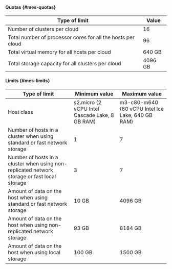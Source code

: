 #### Quotas {#mes-quotas}

| Type of limit                                               | Value   |
|-------------------------------------------------------------|---------|
| Number of clusters per cloud                                | 16      |
| Total number of processor cores for all the hosts per cloud | 96      |
| Total virtual memory for all hosts per cloud                | 640 GB  |
| Total storage capacity for all clusters per cloud           | 4096 GB |

#### Limits {#mes-limits}

| Type of limit                                                                                | Minimum value                                  | Maximum value                                    |
|----------------------------------------------------------------------------------------------|------------------------------------------------|--------------------------------------------------|
| Host class                                                                                   | s2.micro (2 vCPU Intel Cascade Lake, 8 GB RAM) | m3-c80-m640 (80 vCPU Intel Ice Lake, 640 GB RAM) |
| Number of hosts in a cluster when using standard or fast network storage | 1 | 7 |
| Number of hosts in a cluster when using non-replicated network storage or fast local storage | 3 | 7 |
| Amount of data on the host when using standard or fast network storage | 10 GB | 4096 GB |
| Amount of data on the host when using non-replicated network storage | 93 GB | 8184 GB |
| Amount of data on the host when using local storage | 100 GB | 1500 GB |
